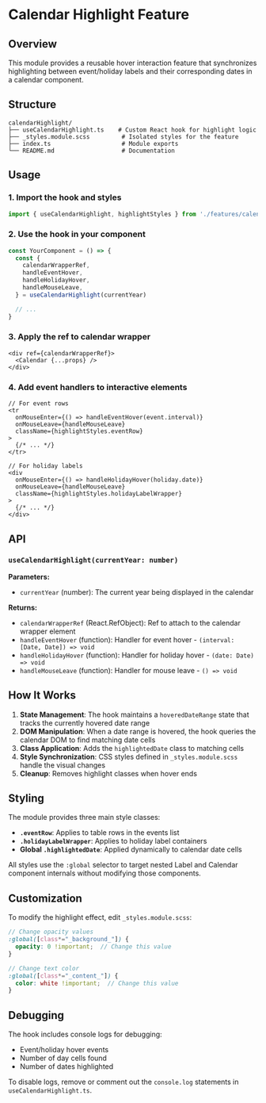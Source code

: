 # Calendar Highlight Feature

## Overview

This module provides a reusable hover interaction feature that synchronizes highlighting between event/holiday labels and their corresponding dates in a calendar component.

## Structure

```
calendarHighlight/
├── useCalendarHighlight.ts    # Custom React hook for highlight logic
├── _styles.module.scss         # Isolated styles for the feature
├── index.ts                    # Module exports
└── README.md                   # Documentation
```

## Usage

### 1. Import the hook and styles

```typescript
import { useCalendarHighlight, highlightStyles } from './features/calendarHighlight'
```

### 2. Use the hook in your component

```typescript
const YourComponent = () => {
  const {
    calendarWrapperRef,
    handleEventHover,
    handleHolidayHover,
    handleMouseLeave,
  } = useCalendarHighlight(currentYear)

  // ...
}
```

### 3. Apply the ref to calendar wrapper

```tsx
<div ref={calendarWrapperRef}>
  <Calendar {...props} />
</div>
```

### 4. Add event handlers to interactive elements

```tsx
// For event rows
<tr
  onMouseEnter={() => handleEventHover(event.interval)}
  onMouseLeave={handleMouseLeave}
  className={highlightStyles.eventRow}
>
  {/* ... */}
</tr>

// For holiday labels
<div
  onMouseEnter={() => handleHolidayHover(holiday.date)}
  onMouseLeave={handleMouseLeave}
  className={highlightStyles.holidayLabelWrapper}
>
  {/* ... */}
</div>
```

## API

### `useCalendarHighlight(currentYear: number)`

**Parameters:**
- `currentYear` (number): The current year being displayed in the calendar

**Returns:**
- `calendarWrapperRef` (React.RefObject): Ref to attach to the calendar wrapper element
- `handleEventHover` (function): Handler for event hover - `(interval: [Date, Date]) => void`
- `handleHolidayHover` (function): Handler for holiday hover - `(date: Date) => void`
- `handleMouseLeave` (function): Handler for mouse leave - `() => void`

## How It Works

1. **State Management**: The hook maintains a `hoveredDateRange` state that tracks the currently hovered date range
2. **DOM Manipulation**: When a date range is hovered, the hook queries the calendar DOM to find matching date cells
3. **Class Application**: Adds the `highlightedDate` class to matching cells
4. **Style Synchronization**: CSS styles defined in `_styles.module.scss` handle the visual changes
5. **Cleanup**: Removes highlight classes when hover ends

## Styling

The module provides three main style classes:

- **`.eventRow`**: Applies to table rows in the events list
- **`.holidayLabelWrapper`**: Applies to holiday label containers
- **Global `.highlightedDate`**: Applied dynamically to calendar date cells

All styles use the `:global` selector to target nested Label and Calendar component internals without modifying those components.

## Customization

To modify the highlight effect, edit `_styles.module.scss`:

```scss
// Change opacity values
:global([class*="_background_"]) {
  opacity: 0 !important;  // Change this value
}

// Change text color
:global([class*="_content_"]) {
  color: white !important;  // Change this value
}
```

## Debugging

The hook includes console logs for debugging:
- Event/holiday hover events
- Number of day cells found
- Number of dates highlighted

To disable logs, remove or comment out the `console.log` statements in `useCalendarHighlight.ts`.

